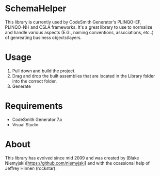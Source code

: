 SchemaHelper
============

This library is currently used by CodeSmith Generator's PLINQO-EF, PLINQO-NH and CSLA frameworks. It's a great library to use to normalize and handle various aspects (E.G., naming conventions, associations, etc..) of genreating business objects/layers.

Usage
==

1. Pull down and build the project.
2. Drag and drop the built assemblies that are located in the Library folder into the correct folder.
3. Generate

Requirements
==
+ CodeSmith Generator 7.x
+ Visual Studio

About
==
This library has evolved since mid 2009 and was created by (Blake Niemyjski)[https://github.com/niemyjski] and with the ocassional help of Jeffrey Hinnen (rockstar).
